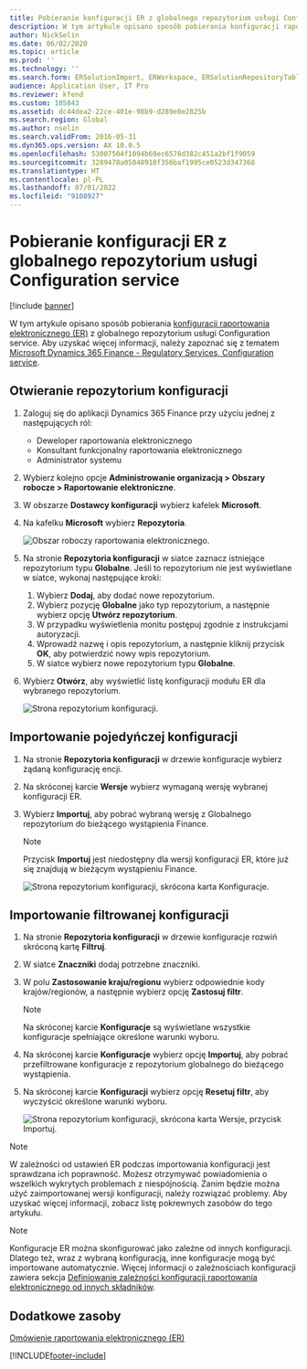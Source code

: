 ```yaml
---
title: Pobieranie konfiguracji ER z globalnego repozytorium usługi Configuration service
description: W tym artykule opisano sposób pobierania konfiguracji raportowania elektronicznego (ER) z globalnego repozytorium usługi Configuration service.
author: NickSelin
ms.date: 06/02/2020
ms.topic: article
ms.prod: ''
ms.technology: ''
ms.search.form: ERSolutionImport, ERWorkspace, ERSolutionRepositoryTable
audience: Application User, IT Pro
ms.reviewer: kfend
ms.custom: 105843
ms.assetid: dc44dea2-22ce-401e-98b9-d289e0e2825b
ms.search.region: Global
ms.author: nselin
ms.search.validFrom: 2016-05-31
ms.dyn365.ops.version: AX 10.0.5
ms.openlocfilehash: 53007504f1094b69ec6578d382c451a2bf1f9059
ms.sourcegitcommit: 3289478a05040910f356baf1995ce0523d347368
ms.translationtype: HT
ms.contentlocale: pl-PL
ms.lasthandoff: 07/01/2022
ms.locfileid: "9108927"
---
```

# <a name="download-er-configurations-from-the-global-repository-of-configuration-service"></a>Pobieranie konfiguracji ER z globalnego repozytorium usługi Configuration service

[!include [banner](../includes/banner.md)]

W tym artykule opisano sposób pobierania [konfiguracji raportowania elektronicznego (ER)](general-electronic-reporting.md#Configuration) z globalnego repozytorium usługi Configuration service. Aby uzyskać więcej informacji, należy zapoznać się z tematem [Microsoft Dynamics 365 Finance - Regulatory Services, Configuration service](/business-applications-release-notes/october18/dynamics365-finance-operations/regulatory-service-configuration).

## <a name="open-configurations-repository"></a>Otwieranie repozytorium konfiguracji

1. Zaloguj się do aplikacji Dynamics 365 Finance przy użyciu jednej z następujących ról:

    - Deweloper raportowania elektronicznego
    - Konsultant funkcjonalny raportowania elektronicznego
    - Administrator systemu

2. Wybierz kolejno opcje **Administrowanie organizacją > Obszary robocze > Raportowanie elektroniczne**.
3. W obszarze **Dostawcy konfiguracji** wybierz kafelek **Microsoft**.
3. Na kafelku **Microsoft** wybierz **Repozytoria**.

    ![Obszar roboczy raportowania elektronicznego.](./media/er-download-configurations-global-repo-er-workspace.png)

4. Na stronie **Repozytoria konfiguracji** w siatce zaznacz istniejące repozytorium typu **Globalne**. Jeśli to repozytorium nie jest wyświetlane w siatce, wykonaj następujące kroki:

    1. Wybierz **Dodaj**, aby dodać nowe repozytorium.
    2. Wybierz pozycję **Globalne** jako typ repozytorium, a następnie wybierz opcję **Utwórz repozytorium**.
    3. W przypadku wyświetlenia monitu postępuj zgodnie z instrukcjami autoryzacji.
    4. Wprowadź nazwę i opis repozytorium, a następnie kliknij przycisk **OK**, aby potwierdzić nowy wpis repozytorium.
    5. W siatce wybierz nowe repozytorium typu **Globalne**.

5. Wybierz **Otwórz**, aby wyświetlić listę konfiguracji modułu ER dla wybranego repozytorium.

    ![Strona repozytorium konfiguracji.](./media/er-download-configurations-global-repo-repositories-list.png)

## <a name="import-a-single-configuration"></a>Importowanie pojedyńczej konfiguracji

1. Na stronie **Repozytoria konfiguracji** w drzewie konfiguracje wybierz żądaną konfigurację encji.
2. Na skróconej karcie **Wersje** wybierz wymaganą wersję wybranej konfiguracji ER.
3. Wybierz **Importuj**, aby pobrać wybraną wersję z Globalnego repozytorium do bieżącego wystąpienia Finance.

    > [!NOTE]
    > Przycisk **Importuj** jest niedostępny dla wersji konfiguracji ER, które już się znajdują w bieżącym wystąpieniu Finance.

    ![Strona repozytorium konfiguracji, skrócona karta Konfiguracje.](./media/er-download-configurations-global-repo-repository-content.png)

## <a name="import-filtered-configurations"></a>Importowanie filtrowanej konfiguracji

1. Na stronie **Repozytoria konfiguracji** w drzewie konfiguracje rozwiń skróconą kartę **Filtruj**.
2. W siatce **Znaczniki** dodaj potrzebne znaczniki.
3. W polu **Zastosowanie kraju/regionu** wybierz odpowiednie kody krajów/regionów, a następnie wybierz opcję **Zastosuj filtr**.

    > [!NOTE]
    > Na skróconej karcie **Konfiguracje** są wyświetlane wszystkie konfiguracje spełniające określone warunki wyboru.

4. Na skróconej karcie **Konfiguracje** wybierz opcję **Importuj**, aby pobrać przefiltrowane konfiguracje z repozytorium globalnego do bieżącego wystąpienia.
5. Na skróconej karcie **Konfiguracji** wybierz opcję **Resetuj filtr**, aby wyczyścić określone warunki wyboru.

    ![Strona repozytorium konfiguracji, skrócona karta Wersje, przycisk Importuj.](./media/er-download-configurations-global-repo-filtered-configurations.png)

> [!NOTE]
> W zależności od ustawień ER podczas importowania konfiguracji jest sprawdzana ich poprawność. Możesz otrzymywać powiadomienia o wszelkich wykrytych problemach z niespójnością. Zanim będzie można użyć zaimportowanej wersji konfiguracji, należy rozwiązać problemy. Aby uzyskać więcej informacji, zobacz listę pokrewnych zasobów do tego artykułu.

> [!NOTE]
> Konfiguracje ER można skonfigurować jako zależne od innych konfiguracji. Dlatego też, wraz z wybraną konfiguracją, inne konfiguracje mogą być importowane automatycznie. Więcej informacji o zależnościach konfiguracji zawiera sekcja [Definiowanie zależności konfiguracji raportowania elektronicznego od innych składników](tasks/er-define-dependency-er-configurations-from-other-components-july-2017.md).

## <a name="additional-resources"></a>Dodatkowe zasoby

[Omówienie raportowania elektronicznego (ER)](general-electronic-reporting.md)


[!INCLUDE[footer-include](../../../includes/footer-banner.md)]


